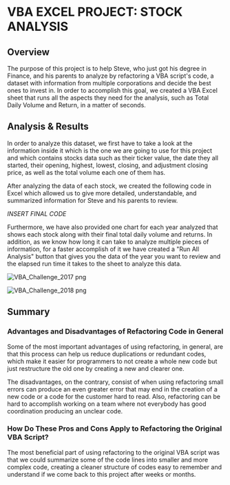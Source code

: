 # VBA EXCEL PROJECT: STOCK ANALYSIS

## Overview

The purpose of this project is to help Steve, who just got his degree in Finance, and his parents
to analyze by refactoring a VBA script's code, a dataset with information from multiple corporations and decide the best ones to invest in.
In order to accomplish this goal, we created a VBA Excel sheet that runs all the aspects they need for the analysis,
such as Total Daily Volume and Return, in a matter of seconds.

## Analysis & Results

In order to analyze this dataset, we first have to take a look at the information inside it which is the 
one we are going to use for this project and which contains stocks data such as their ticker value, 
the date they all started, their opening, highest, lowest, closing, and adjustment closing price, 
as well as the total volume each one of them has.

After analyzing the data of each stock, we created the following code in Excel which allowed us 
to give more detailed, understandable, and summarized information for Steve and his parents to review.

*INSERT FINAL CODE*

Furthermore, we have also provided one chart for each year analyzed that shows each stock along with their final
total daily volume and returns. In addition, as we know how long it can take to analyze multiple pieces of information,
for a faster accomplish of it we have created a "Run All Analysis" button that gives you the data
of the year you want to review and the elapsed run time it takes to the sheet to analyze this data.

![VBA_Challenge_2017 png](https://user-images.githubusercontent.com/113261292/196856818-c27a2120-7525-4c36-9a15-d325d84652e0.png)

![VBA_Challenge_2018 png](https://user-images.githubusercontent.com/113261292/196856843-600fbe53-7f4a-49e3-8fd3-49bec3dc7982.png)

## Summary

### Advantages and Disadvantages of Refactoring Code in General

Some of the most important advantages of using refactoring, in general, are that this process can help us reduce
duplications or redundant codes, which make it easier for programmers to not create a whole new code but just restructure the old one
by creating a new and clearer one.

The disadvantages, on the contrary, consist of when using refactoring small errors can produce an even greater error that may end
in the creation of a new code or a code for the customer hard to read. Also, refactoring can be hard to accomplish working on a
team where not everybody has good coordination producing an unclear code. 

### How Do These Pros and Cons Apply to Refactoring the Original VBA Script?

The most beneficial part of using refactoring to the original VBA script was that we could summarize some of the code lines into 
smaller and more complex code, creating a cleaner structure of codes easy to remember and understand if we come back to this project after weeks or months. 
